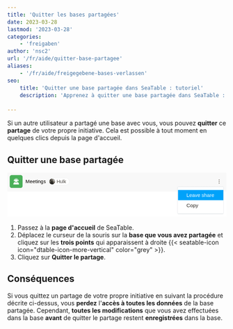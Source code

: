 ```yaml
---
title: 'Quitter les bases partagées'
date: 2023-03-28
lastmod: '2023-03-28'
categories:
    - 'freigaben'
author: 'nsc2'
url: '/fr/aide/quitter-base-partagee'
aliases:
    - '/fr/aide/freigegebene-bases-verlassen'
seo:
    title: 'Quitter une base partagée dans SeaTable : tutoriel'
    description: 'Apprenez à quitter une base partagée dans SeaTable : cessez l’accès aux données partagées tout en conservant vos modifications.'

---
```


Si un autre utilisateur a partagé une base avec vous, vous pouvez **quitter** ce **partage** de votre propre initiative. Cela est possible à tout moment en quelques clics depuis la page d'accueil.

## Quitter une base partagée

![Quitter les bases partagées](images/leave-shared-base.png)

1. Passez à la **page d'accueil** de SeaTable.
2. Déplacez le curseur de la souris sur la **base que vous avez partagée** et cliquez sur les **trois points** qui apparaissent à droite {{< seatable-icon icon="dtable-icon-more-vertical" color="grey" >}}.
3. Cliquez sur **Quitter le partage**.

## Conséquences

Si vous quittez un partage de votre propre initiative en suivant la procédure décrite ci-dessus, vous **perdez** l'**accès à toutes les données** de la base partagée. Cependant, **toutes les modifications** que vous avez effectuées dans la base **avant** de quitter le partage restent **enregistrées** dans la base.
